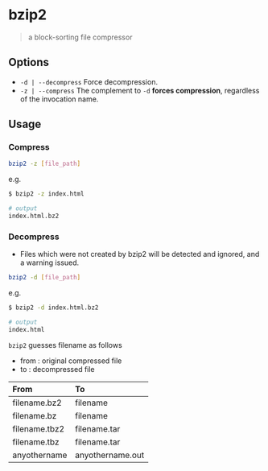# bzip2

> a block-sorting file compressor

## Options

- `-d | --decompress` Force decompression.
- `-z | --compress` The complement to `-d` **forces compression**, regardless of the invocation name.

## Usage

### Compress

```bash
bzip2 -z [file_path]
```

e.g.

```bash
$ bzip2 -z index.html

# output
index.html.bz2
```

### Decompress

- Files which were not created by bzip2 will be detected and ignored, and a warning issued.

```bash
bzip2 -d [file_path]
```

e.g.

```bash
$ bzip2 -d index.html.bz2

# output
index.html
```

`bzip2` guesses filename as follows

- from : original compressed file
- to : decompressed file

|From|To|
|:-|:-|
|filename.bz2|filename|
|filename.bz|filename|
|filename.tbz2|filename.tar|
|filename.tbz|filename.tar|
|anyothername|anyothername.out|
